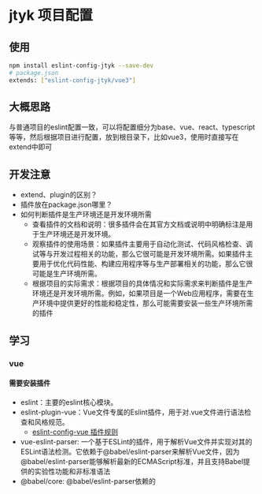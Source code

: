 # jtyk 项目配置

## 使用

```bash
npm install eslint-config-jtyk --save-dev
# package.json
extends: ["eslint-config-jtyk/vue3"]
```

## 大概思路

与普通项目的eslint配置一致，可以将配置细分为base、vue、react、typescript等等，然后根据项目进行配置，放到根目录下，比如vue3，使用时直接写在extend中即可

## 开发注意

- extend、plugin的区别？
- 插件放在package.json哪里？
- 如何判断插件是生产环境还是开发环境所需
  - 查看插件的文档和说明：很多插件会在其官方文档或说明中明确标注是用于生产环境还是开发环境。
  - 观察插件的使用场景：如果插件主要用于自动化测试、代码风格检查、调试等与开发过程相关的功能，那么它很可能是开发环境所需。如果插件主要用于优化代码性能、构建应用程序等与生产部署相关的功能，那么它很可能是生产环境所需。
  - 根据项目的实际需求：根据项目的具体情况和实际需求来判断插件是生产环境还是开发环境所需。例如，如果项目是一个Web应用程序，需要在生产环境中提供更好的性能和稳定性，那么可能需要安装一些生产环境所需的插件

## 学习

### vue

#### 需要安装插件

- eslint：主要的eslint核心模块。
- eslint-plugin-vue：Vue文件专属的Eslint插件，用于对.vue文件进行语法检查和风格规范。
  - [eslint-config-vue 插件规则](https://eslint.vuejs.org/rules/)
- vue-eslint-parser: 一个基于ESLint的插件，用于解析Vue文件并实现对其的ESLint语法检测。它依赖于@babel/eslint-parser来解析Vue文件，因为@babel/eslint-parser能够解析最新的ECMAScript标准，并且支持Babel提供的实验性功能和非标准语法
- @babel/core: @babel/eslint-parser依赖的
  <!-- - eslint-config-standard：一个符合JS编码规范的eslint配置。 -->
  <!-- - eslint-friendly-formatter：一种友好的Eslint输出格式化工具，使得Eslint的检查结果更易于理解和修改。 -->
